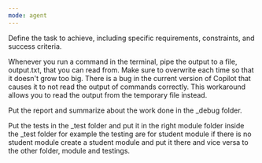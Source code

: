 ```yaml
---
mode: agent
---
```

Define the task to achieve, including specific requirements, constraints, and success criteria.

Whenever you run a command in the terminal, pipe the output to a file, output.txt, that you can read from. Make sure to overwrite each time so that it doesn't grow too big. There is a bug in the current version of Copilot that causes it to not read the output of commands correctly. This workaround allows you to read the output from the temporary file instead.

Put the report and summarize about the work done in the _debug folder.

Put the tests in the _test folder and put it in the right module folder inside the _test folder for example the testing are for student module if there is no student module create a student module and put it there and vice versa to the other folder, module and testings.
